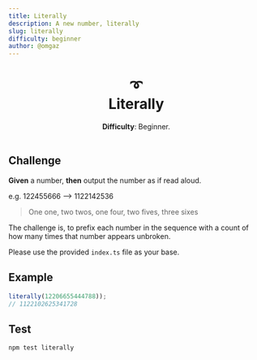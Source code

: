 ```yaml
---
title: Literally
description: A new number, literally
slug: literally
difficulty: beginner
author: @omgaz
---
```


<h1 align=center>
  ➰<br>
  Literally
</h1>

<p align=center><strong>Difficulty</strong>: Beginner.<br><br></p>

## Challenge

**Given** a number, **then** output the number as if read aloud.

e.g. 122455666 --> 1122142536

> One one, two twos, one four, two fives, three sixes

The challenge is, to prefix each number in the sequence with a count of how many times that number appears unbroken.

Please use the provided `index.ts` file as your base.

## Example

```ts
literally(12206655444788));
// 1122102625341728
```

## Test

```sh
npm test literally
```
